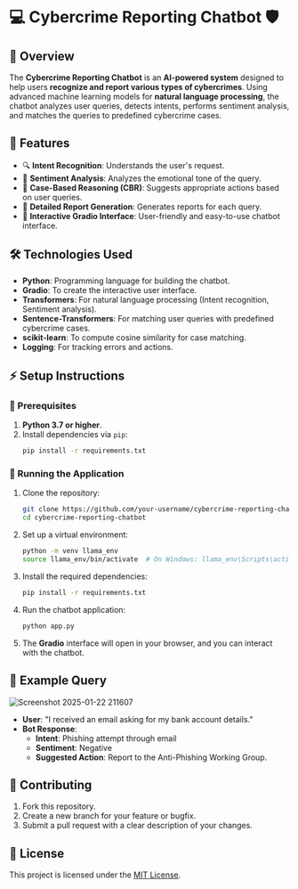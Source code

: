 # 💻 Cybercrime Reporting Chatbot 🛡️

## 🧐 Overview
The **Cybercrime Reporting Chatbot** is an **AI-powered system** designed to help users **recognize and report various types of cybercrimes**. Using advanced machine learning models for **natural language processing**, the chatbot analyzes user queries, detects intents, performs sentiment analysis, and matches the queries to predefined cybercrime cases.

## 🌟 Features
- 🔍 **Intent Recognition**: Understands the user's request.
- 🧠 **Sentiment Analysis**: Analyzes the emotional tone of the query.
- 🧩 **Case-Based Reasoning (CBR)**: Suggests appropriate actions based on user queries.
- 📄 **Detailed Report Generation**: Generates reports for each query.
- 💬 **Interactive Gradio Interface**: User-friendly and easy-to-use chatbot interface.

## 🛠️ Technologies Used
- **Python**: Programming language for building the chatbot.
- **Gradio**: To create the interactive user interface.
- **Transformers**: For natural language processing (Intent recognition, Sentiment analysis).
- **Sentence-Transformers**: For matching user queries with predefined cybercrime cases.
- **scikit-learn**: To compute cosine similarity for case matching.
- **Logging**: For tracking errors and actions.

## ⚡ Setup Instructions

### 📝 Prerequisites
1. **Python 3.7 or higher**.
2. Install dependencies via `pip`:
    ```bash
    pip install -r requirements.txt
    ```

### 🚀 Running the Application
1. Clone the repository:
    ```bash
    git clone https://github.com/your-username/cybercrime-reporting-chatbot.git
    cd cybercrime-reporting-chatbot
    ```

2. Set up a virtual environment:
    ```bash
    python -m venv llama_env
    source llama_env/bin/activate  # On Windows: llama_env\Scripts\activate
    ```

3. Install the required dependencies:
    ```bash
    pip install -r requirements.txt
    ```

4. Run the chatbot application:
    ```bash
    python app.py
    ```

5. The **Gradio** interface will open in your browser, and you can interact with the chatbot.

## 🎯 Example Query
![Screenshot 2025-01-22 211607](https://github.com/user-attachments/assets/426df59d-7330-49a8-b7e0-48dbd3485d0d)

- **User**: "I received an email asking for my bank account details."
- **Bot Response**:
  - **Intent**: Phishing attempt through email
  - **Sentiment**: Negative
  - **Suggested Action**: Report to the Anti-Phishing Working Group.

## 🤝 Contributing
1. Fork this repository.
2. Create a new branch for your feature or bugfix.
3. Submit a pull request with a clear description of your changes.

## 📝 License
This project is licensed under the [MIT License](LICENSE).
